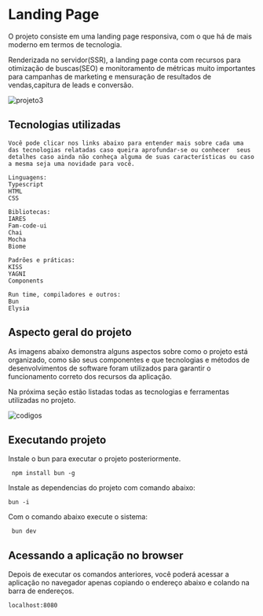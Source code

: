 # Landing Page

O projeto consiste em uma landing page responsiva, com o que há de mais moderno em termos de tecnologia.

Renderizada no servidor(SSR), a landing page conta com recursos para otimização de buscas(SEO) e monitoramento de métricas muito importantes para campanhas de marketing e mensuração de resultados de vendas,capitura de leads e conversão.


![projeto3](https://github.com/marcytech/page-expense-manage/assets/86862861/46164950-6687-4d23-b1f0-ae27aaa3e630)

## Tecnologias utilizadas

```
Você pode clicar nos links abaixo para entender mais sobre cada uma das tecnologias relatadas caso queira aprofundar-se ou conhecer  seus detalhes caso ainda não conheça alguma de suas características ou caso a mesma seja uma novidade para você.

Linguagens:
Typescript
HTML
CSS

Bibliotecas:
IARES
Fam-code-ui
Chai
Mocha
Biome

Padrões e práticas:
KISS
YAGNI
Components

Run time, compiladores e outros:
Bun
Elysia

```

## Aspecto geral do projeto


As imagens abaixo demonstra alguns aspectos sobre como o projeto está organizado, como são seus componentes e que tecnologias e métodos de desenvolvimentos de software foram utilizados para garantir o funcionamento correto dos recursos da aplicação.

Na próxima seção estão listadas todas as tecnologias e ferramentas utilizadas no projeto.

![codigos](https://github.com/marcytech/page-expense-manage/assets/86862861/2575c942-9375-4f37-87e9-7401626fc310)



## Executando projeto

Instale o bun para executar o projeto posteriormente.

```
 npm install bun -g
```

Instale as dependencias do projeto com comando abaixo:

```
bun -i
```

Com o comando abaixo execute o sistema:
```
 bun dev
```

## Acessando a aplicação no browser
Depois de executar os comandos anteriores, você poderá acessar a aplicação no navegador apenas copiando o endereço abaixo e colando na barra de endereços.

```
localhost:8080
```


